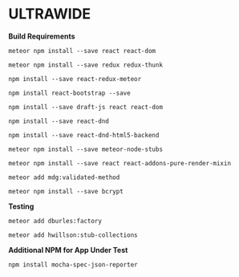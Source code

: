 # ULTRAWIDE

**Build Requirements**

`meteor npm install --save react react-dom`

`meteor npm install --save redux redux-thunk `

`npm install --save react-redux-meteor`

`npm install react-bootstrap --save`

`npm install --save draft-js react react-dom`

`npm install --save react-dnd`

`npm install --save react-dnd-html5-backend`

`meteor npm install --save meteor-node-stubs`

`meteor npm install --save react react-addons-pure-render-mixin`

`meteor add mdg:validated-method`

`meteor npm install --save bcrypt`

**Testing**

`meteor add dburles:factory`

`meteor add hwillson:stub-collections`

**Additional NPM for App Under Test**

`npm install mocha-spec-json-reporter`

